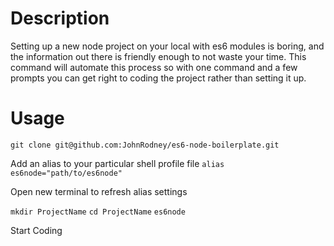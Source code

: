 # Description

Setting up a new node project on your local with es6 modules is boring, and the information out there is friendly
enough to not waste your time.  This command will automate this process so with one command and a few prompts
you can get right to coding the project rather than setting it up.

# Usage

`git clone git@github.com:JohnRodney/es6-node-boilerplate.git`

Add an alias to your particular shell profile file
`alias es6node="path/to/es6node"`

Open new terminal to refresh alias settings

`mkdir ProjectName`
`cd ProjectName`
`es6node`

Start Coding
